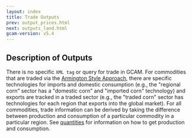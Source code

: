 ```yaml
---
layout: index
title: Trade Outputs
prev: output_prices.html
next: outputs_land.html
gcam-version: v5.4 
---
```


## Description of Outputs

There is no specific `XML tag` or query for trade in GCAM. For commodities that are traded via the [Armington Style Approach](details_trade.html#armington-style-trade), there are specific technologies for imports and domestic consumption (e.g., the "regional corn" sector has a "domestic corn" and "imported corn" technology) and exports are tracked in a traded sector (e.g., the "traded corn" sector has technologies for each region that exports into the global market). For all commodities, trade information can be derived by taking the difference between production and consumption of a particular commodity in a particular region. See [quantities](outputs_quantity.html) for information on how to get production and consumption.